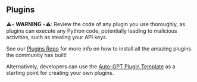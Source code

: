 ## Plugins

⚠️💀 **WARNING** 💀⚠️: Review the code of any plugin you use thoroughly, as plugins can execute any Python code, potentially leading to malicious activities, such as stealing your API keys.

See our [Plugins Repo](https://github.com/Significant-Gravitas/Auto-GPT-Plugins) for more info on how to install all the amazing plugins the community has built!

Alternatively, developers can use the [Auto-GPT Plugin Template](https://github.com/Significant-Gravitas/Auto-GPT-Plugin-Template) as a starting point for creating your own plugins.

